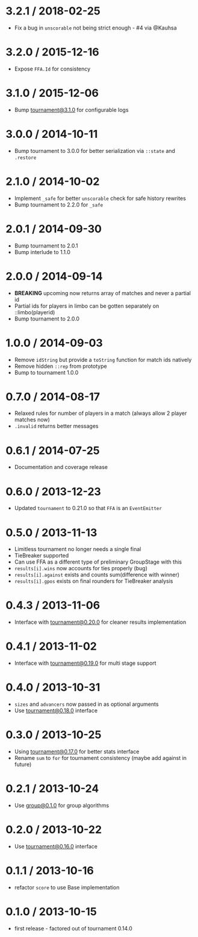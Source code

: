 3.2.1 / 2018-02-25
==================
  * Fix a bug in `unscorable` not being strict enough - #4 via @Kauhsa

3.2.0 / 2015-12-16
==================
  * Expose `FFA.Id` for consistency

3.1.0 / 2015-12-06
==================
  * Bump tournament@3.1.0 for configurable logs

3.0.0 / 2014-10-11
==================
  * Bump tournament to 3.0.0 for better serialization via `::state` and `.restore`

2.1.0 / 2014-10-02
==================
  * Implement `_safe` for better `unscorable` check for safe history rewrites
  * Bump tournament to 2.2.0 for `_safe`

2.0.1 / 2014-09-30
==================
  * Bump tournament to 2.0.1
  * Bump interlude to 1.1.0

2.0.0 / 2014-09-14
==================
  * **BREAKING** upcoming now returns array of matches and never a partial id
  * Partial ids for players in limbo can be gotten separately on ::limbo(playerid)
  * Bump tournament to 2.0.0

1.0.0 / 2014-09-03
==================
  * Remove `idString` but provide a `toString` function for match ids natively
  * Remove hidden `::rep` from prototype
  * Bump to tournament 1.0.0

0.7.0 / 2014-08-17
==================
  * Relaxed rules for number of players in a match (always allow 2 player matches now)
  * `.invalid` returns better messages

0.6.1 / 2014-07-25
==================
  * Documentation and coverage release

0.6.0 / 2013-12-23
==================
  * Updated `tournament` to 0.21.0 so that `FFA` is an `EventEmitter`

0.5.0 / 2013-11-13
==================
  * Limitless tournament no longer needs a single final
  * TieBreaker supported
  * Can use FFA as a different type of preliminary GroupStage with this
  * `results[i].wins` now accounts for ties properly (bug)
  * `results[i].against` exists and counts sum(difference with winner)
  * `results[i].gpos` exists on final rounders for TieBreaker analysis

0.4.3 / 2013-11-06
==================
  * Interface with tournament@0.20.0 for cleaner results implementation

0.4.1 / 2013-11-02
==================
  * Interface with tournament@0.19.0 for multi stage support

0.4.0 / 2013-10-31
==================
  * `sizes` and `advancers` now passed in as optional arguments
  * Use tournament@0.18.0 interface

0.3.0 / 2013-10-25
==================
  * Using tournament@0.17.0 for better stats interface
  * Rename `sum` to `for` for tournament consistency (maybe add against in future)

0.2.1 / 2013-10-24
==================
  * Use group@0.1.0 for group algorithms

0.2.0 / 2013-10-22
==================
  * Use tournament@0.16.0 interface

0.1.1 / 2013-10-16
==================
  * refactor `score` to use Base implementation

0.1.0 / 2013-10-15
==================
  * first release - factored out of tournament 0.14.0
